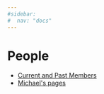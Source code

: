 ```yaml
---
#sidebar:
#  nav: "docs"
---
```


# People #

+  [Current and Past Members](/_pages/current+past/)
+  [Michael's pages](/rmy/)
